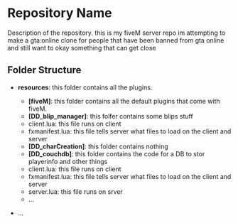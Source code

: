 # Repository Name

Description of the repository.
  this is my fiveM server repo im attempting to make a gta:online clone for people that have been banned from gta online and still want to okay something that can get close
## Folder Structure

- **resources**: this folder contains all the plugins.
  - **[fiveM]**: this folder contains all the default plugins that come with fiveM.
   - **[DD_blip_manager]**: this folfer contains some blips stuff
    + client.lua: this file runs on client
    + fxmanifest.lua: this file tells server what files to load on the client and server
   - **[DD_charCreation]**: this folder contains nothing
   - **[DD_couchdb]**: this folder contains the code for a DB to stor playerinfo and other things
    + client.lua: this file runs on client
    + fxmanifest.lua: this file tells server what files to load on the client and server
    + server.lua: this file runs on srver

  - ...

- ...
